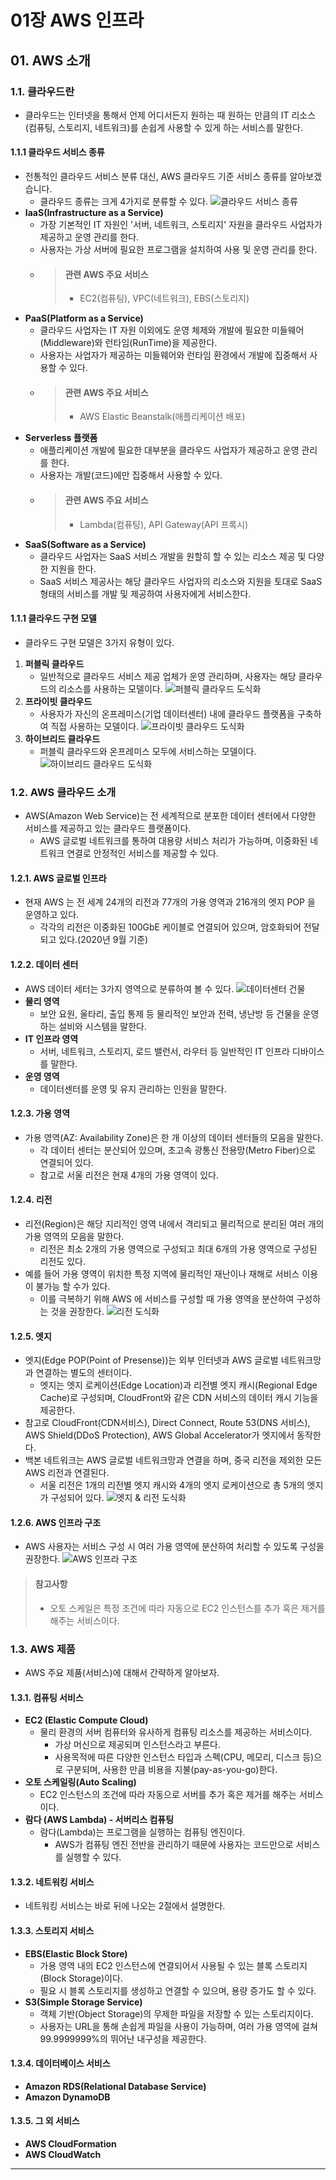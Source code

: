 # 01장 AWS 인프라
## 01. AWS 소개

### 1.1. 클라우드란
- 클라우드는 인터넷을 통해서 언제 어디서든지 원하는 때 원하는 만큼의 IT 리소스(컴퓨팅, 스토리지, 네트워크)를 손쉽게 사용할 수 있게 하는 서비스를 말한다.

#### 1.1.1 클라우드 서비스 종류
- 전통적인 클라우드 서비스 분류 대신, AWS 클라우드 기준 서비스 종류를 알아보겠습니다.
  - 클라우드 종류는 크게 4가지로 분류할 수 있다.
![클라우드 서비스 종류](../img/cloudServices.png)
- **IaaS(Infrastructure as a Service)**
  - 가장 기본적인 IT 자원인 '서버, 네트워크, 스토리지' 자원을 클라우드 사업자가 제공하고 운영 관리를 한다.
  - 사용자는 가상 서버에 필요한 프로그램을 설치하여 사용 및 운영 관리를 한다.
  - > #### 관련 AWS 주요 서비스
    > - EC2(컴퓨팅), VPC(네트워크), EBS(스토리지)
- **PaaS(Platform as a Service)**
  - 클라우드 사업자는 IT 자원 이외에도 운영 체제와 개발에 필요한 미들웨어(Middleware)와 런타임(RunTime)을 제공한다.
  - 사용자는 사업자가 제공하는 미들웨어와 런타임 환경에서 개발에 집중해서 사용할 수 있다.
  - > #### 관련 AWS 주요 서비스
    > - AWS Elastic Beanstalk(애플리케이션 배포)
- **Serverless 플랫폼**
  - 애플리케이션 개발에 필요한 대부분을 클라우드 사업자가 제공하고 운영 관리를 한다.
  - 사용자는 개발(코드)에만 집중해서 사용할 수 있다.
  - > #### 관련 AWS 주요 서비스
    > - Lambda(컴퓨팅), API Gateway(API 프록시)
- **SaaS(Software as a Service)**
  - 클라우드 사업자는 SaaS 서비스 개발을 원할히 할 수 있는 리소스 제공 및 다양한 지원을 한다.
  - SaaS 서비스 제공사는 해당 클라우드 사업자의 리소스와 지원을 토대로 SaaS 형태의 서비스를 개발 및 제공하여 사용자에게 서비스한다.

#### 1.1.1 클라우드 구현 모델
- 클라우드 구현 모델은 3가지 유형이 있다.
1. **퍼블릭 클라우드**
   - 일반적으로 클라우드 서비스 제공 업체가 운영 관리하며, 사용자는 해당 클라우드의 리소스를 사용하는 모델이다.
   ![퍼블릭 클라우드 도식화](../img/publicCloud.png)
2. **프라이빗 클라우드**
   - 사용자가 자신의 온프레미스(기업 데이터센터) 내에 클라우드 플랫폼을 구축하여 직접 사용하는 모델이다.
   ![프라이빗 클라우드 도식화](../img/privateCloud.png)
3. **하이브리드 클라우드**
   - 퍼블릭 클라우드와 온프레미스 모두에 서비스하는 모델이다.
   ![하이브리드 클라우드 도식화](../img/hybridCloud.png)

### 1.2. AWS 클라우드 소개
- AWS(Amazon Web Service)는 전 세계적으로 분포한 데이터 센터에서 다양한 서비스를 제공하고 있는 클라우드 플랫폼이다.
  - AWS 글로벌 네트워크를 통하여 대용량 서비스 처리가 가능하며, 이중화된 네트워크 연결로 안정적인 서비스를 제공할 수 있다.

#### 1.2.1. AWS 글로벌 인프라
- 현재 AWS 는 전 세계 24개의 리전과 77개의 가용 영역과 216개의 엣지 POP 을 운영하고 있다.
  - 각각의 리전은 이중화된 100GbE 케이블로 연결되어 있으며, 암호화되어 전달되고 있다.(2020년 9월 기준)

#### 1.2.2. 데이터 센터
- AWS 데이터 세터는 3가지 영역으로 분류하여 볼 수 있다.
![데이터센터 건물](../img/dateCenterBuilding.png)
- **물리 영역**
  - 보안 요원, 울타리, 출입 통제 등 물리적인 보안과 전력, 냉난방 등 건물을 운영하는 설비와 시스템을 말한다.
- **IT 인프라 영역**
  - 서버, 네트워크, 스토리지, 로드 밸런서, 라우터 등 일반적인 IT 인프라 디바이스를 말한다.
- **운영 영역**
  - 데이터센터를 운영 및 유지 관리하는 인원을 말한다.

#### 1.2.3. 가용 영역
- 가용 영역(AZ: Availability Zone)은 한 개 이상의 데이터 센터들의 모음을 말한다.
  - 각 데이터 센터는 분산되어 있으며, 초고속 광통신 전용망(Metro Fiber)으로 연결되어 있다.
  - 참고로 서울 리전은 현재 4개의 가용 영역이 있다.

#### 1.2.4. 리전
- 리전(Region)은 해당 지리적인 영역 내에서 격리되고 물리적으로 분리된 여러 개의 가용 영역의 모음을 말한다.
  - 리전은 최소 2개의 가용 영역으로 구성되고 최대 6개의 가용 영역으로 구성된 리전도 있다.
- 예를 들어 가용 영역이 위치한 특정 지역에 물리적인 재난이나 재해로 서비스 이용이 불가능 할 수가 있다.
  - 이를 극복하기 위해 AWS 에 서비스를 구성할 때 가용 영역을 분산하여 구성하는 것을 권장한다.
![리전 도식화](../img/regionSchematic.png)

#### 1.2.5. 엣지
- 엣지(Edge POP(Point of Presense))는 외부 인터넷과 AWS 글로벌 네트워크망과 연결하는 별도의 센터이다.
  - 엣지는 엣지 로케이션(Edge Location)과 리전별 엣지 캐시(Regional Edge Cache)로 구성되며, CloudFront와 같은 CDN 서비스의 데이터 캐시 기능을 제공한다.
- 참고로 CloudFront(CDN서비스), Direct Connect, Route 53(DNS 서비스), AWS Shield(DDoS Protection), AWS Global Accelerator가 엣지에서 동작한다.
- 백본 네트워크는 AWS 글로벌 네트워크망과 연결을 하며, 중국 리전을 제외한 모든 AWS 리전과 연결된다.
  - 서울 리전은 1개의 리전별 엣지 캐시와 4개의 엣지 로케이션으로 총 5개의 엣지가 구성되어 있다.
![엣지 & 리전 도식화](../img/edgeAndRegionSchematic.png)
  
#### 1.2.6. AWS 인프라 구조
- AWS 사용자는 서비스 구성 시 여러 가용 영역에 분산하여 처리할 수 있도록 구성을 권장한다.
![AWS 인프라 구조](../img/awsInfraStructure.png)
> #### 참고사항
> - 오토 스케일은 특정 조건에 따라 자동으로 EC2 인스턴스를 추가 혹은 제거를 해주는 서비스이다.

### 1.3. AWS 제품
- AWS 주요 제품(서비스)에 대해서 간략하게 알아보자.

#### 1.3.1. 컴퓨팅 서비스
- **EC2 (Elastic Compute Cloud)**
  - 물리 환경의 서버 컴퓨터와 유사하게 컴퓨팅 리소스를 제공하는 서비스이다.
    - 가상 머신으로 제공되며 인스턴스라고 부른다.
    - 사용목적에 따른 다양한 인스턴스 타입과 스펙(CPU, 메모리, 디스크 등)으로 구분되며, 사용한 만큼 비용을 지불(pay-as-you-go)한다.
- **오토 스케일링(Auto Scaling)**
  - EC2 인스턴스의 조건에 따라 자동으로 서버를 추가 혹은 제거를 해주는 서비스이다.
- **람다 (AWS Lambda) - 서버리스 컴퓨팅**
  - 람다(Lambda)는 프로그램을 실행하는 컴퓨팅 엔진이다.
    - AWS가 컴퓨팅 엔진 전반을 관리하기 때문에 사용자는 코드만으로 서비스를 실행할 수 있다.

#### 1.3.2. 네트워킹 서비스
- 네트워킹 서비스는 바로 뒤에 나오는 2절에서 설명한다.

#### 1.3.3. 스토리지 서비스
- **EBS(Elastic Block Store)**
  - 가용 영역 내의 EC2 인스턴스에 연결되어서 사용될 수 있는 블록 스토리지(Block Storage)이다.
  - 필요 시 블록 스토리지를 생성하고 연결할 수 있으며, 용량 증가도 할 수 있다.
- **S3(Simple Storage Service)**
  - 객체 기반(Object Storage)의 무제한 파일을 저장할 수 있는 스토리지이다.
  - 사용자는 URL을 통해 손쉽게 파일을 사용이 가능하며, 여러 가용 영역에 걸쳐 99.9999999%의 뛰어난 내구성을 제공한다.

#### 1.3.4. 데이터베이스 서비스
- **Amazon RDS(Relational Database Service)**
- **Amazon DynamoDB**

#### 1.3.5. 그 외 서비스
- **AWS CloudFormation**
- **AWS CloudWatch**

---